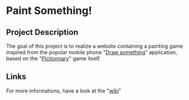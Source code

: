 # Paint Something!

## Project Description
The goal of this project is to realize a website containing a painting game inspired from the popular mobile phone "<a href="http://en.wikipedia.org/wiki/Draw_Something">Draw something</a>" application, based on the "<a href="http://en.wikipedia.org/wiki/Pictionary">Pictionnary</a>" game itself.

## Links
For more informations, have a look at the "<a href="https://github.com/theragebox/paint_something/wiki">wiki</a>"
